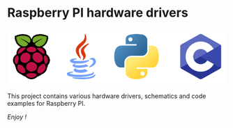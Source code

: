 # Raspberry PI hardware drivers

![banner](docs/graphics-banner.svg)

This project contains various hardware drivers, schematics and code examples for Raspberry PI.

*Enjoy !*

